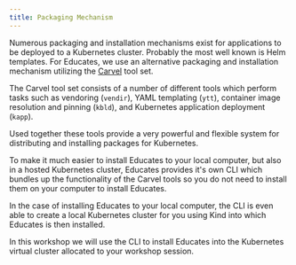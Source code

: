 ```yaml
---
title: Packaging Mechanism
---
```


Numerous packaging and installation mechanisms exist for applications to be
deployed to a Kubernetes cluster. Probably the most well known is Helm
templates. For Educates, we use an alternative packaging and installation
mechanism utilizing the [Carvel](https://carvel.dev/) tool set.

The Carvel tool set consists of a number of different tools which perform tasks
such as vendoring (`vendir`), YAML templating (`ytt`), container image
resolution and pinning (`kbld`), and Kubernetes application deployment (`kapp`).

Used together these tools provide a very powerful and flexible system for
distributing and installing packages for Kubernetes.

To make it much easier to install Educates to your local computer, but also in a
hosted Kubernetes cluster, Educates provides it's own CLI which bundles up the
functionality of the Carvel tools so you do not need to install them on your
computer to install Educates.

In the case of installing Educates to your local computer, the CLI is even able
to create a local Kubernetes cluster for you using Kind into which Educates is
then installed.

In this workshop we will use the CLI to install Educates into the Kubernetes
virtual cluster allocated to your workshop session.
